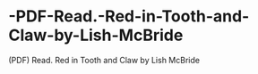 # -PDF-Read.-Red-in-Tooth-and-Claw-by-Lish-McBride
(PDF) Read. Red in Tooth and Claw by Lish McBride
